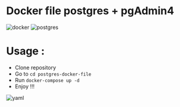 # Docker file postgres + pgAdmin4


![docker](https://c.tenor.com/z3Vqx6hmE5QAAAAC/whale-docker.gif "docker") ![postgres](https://i.ibb.co/FmKLFfB/postgresql-anonymizer-logo-static.gif "postgres")

# Usage :
- Clone repository
- Go to `cd postgres-docker-file`
- Run `docker-compose up -d`
- Enjoy !!!

![yaml](https://i.ibb.co/qgG21b7/0-w-Cg-RJ5-Arp-XNo-Ak-Kv.gif "yaml")
